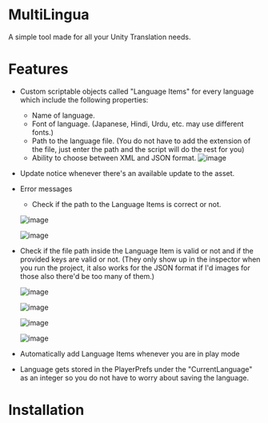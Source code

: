 # MultiLingua
A simple tool made for all your Unity Translation needs.

# Features
- Custom scriptable objects called "Language Items" for every language which include the following properties:
  - Name of language.
  - Font of language. (Japanese, Hindi, Urdu, etc. may use different fonts.)
  - Path to the language file. (You do not have to add the extension of the file, just enter the path and the script will do the rest for you)
  - Ability to choose between XML and JSON format.
  ![image](https://github.com/andrasdaradici/multilingua/assets/90605554/b9b69c05-3d29-4e0b-8a18-9a7cd0310a65)
- Update notice whenever there's an available update to the asset.
- Error messages
  - Check if the path to the Language Items is correct or not.

  ![image](https://github.com/andrasdaradici/multilingua/assets/90605554/a9bb6cef-3f62-4005-b9c9-dcae10362ab6)
  
  ![image](https://github.com/andrasdaradici/multilingua/assets/90605554/96f39eef-b46c-43f8-a039-88e25c7a8e5a)
  
- Check if the file path inside the Language Item is valid or not and if the provided keys are valid or not. (They only show up in the inspector when you run the project, it also works for the JSON format if I'd images for those also there'd be too many of them.)

  ![image](https://github.com/andrasdaradici/multilingua/assets/90605554/8fc5b9a6-ebe4-474b-81ac-e132770103d1)

  ![image](https://github.com/andrasdaradici/multilingua/assets/90605554/5d959db4-5575-4da2-a1d2-f5ce28c12c63)

  ![image](https://github.com/andrasdaradici/multilingua/assets/90605554/a0edbc6e-16a7-4e21-9a10-8d5b377dc830)

  ![image](https://github.com/andrasdaradici/multilingua/assets/90605554/6175ea1a-7f49-439b-ba7f-7ed8422b6ccc)

- Automatically add Language Items whenever you are in play mode
- Language gets stored in the PlayerPrefs under the "CurrentLanguage" as an integer so you do not have to worry about saving the language.

# Installation

